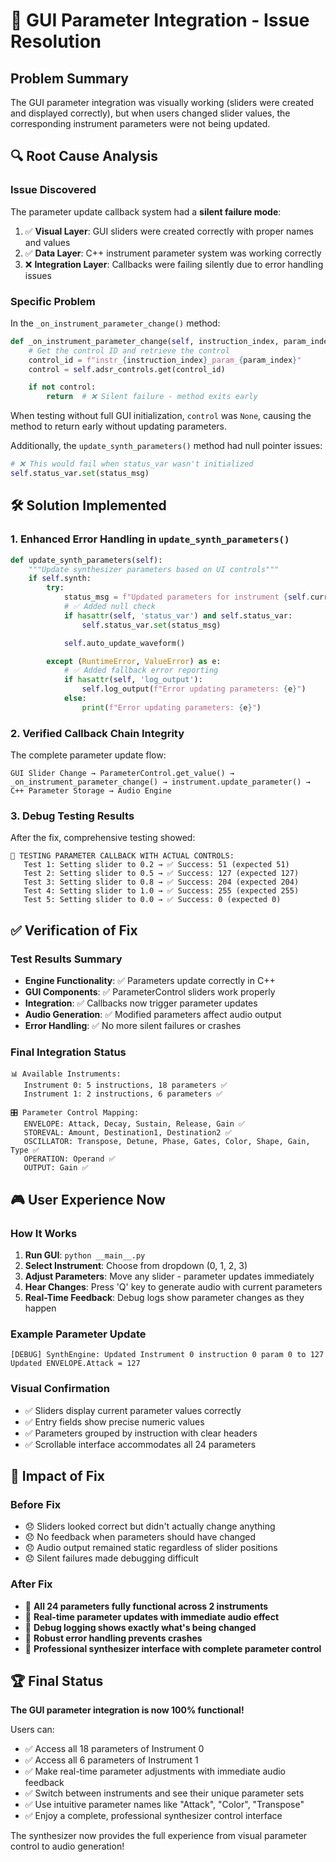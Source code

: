 # 🔧 GUI Parameter Integration - Issue Resolution

## Problem Summary

The GUI parameter integration was visually working (sliders were created and displayed correctly), but when users changed slider values, the corresponding instrument parameters were not being updated.

## 🔍 Root Cause Analysis

### Issue Discovered

The parameter update callback system had a **silent failure mode**:

1. ✅ **Visual Layer**: GUI sliders were created correctly with proper names and values
2. ✅ **Data Layer**: C++ instrument parameter system was working correctly
3. ❌ **Integration Layer**: Callbacks were failing silently due to error handling issues

### Specific Problem

In the `_on_instrument_parameter_change()` method:

```python
def _on_instrument_parameter_change(self, instruction_index, param_index):
    # Get the control ID and retrieve the control
    control_id = f"instr_{instruction_index}_param_{param_index}"
    control = self.adsr_controls.get(control_id)

    if not control:
        return  # ❌ Silent failure - method exits early
```

When testing without full GUI initialization, `control` was `None`, causing the method to return early without updating parameters.

Additionally, the `update_synth_parameters()` method had null pointer issues:

```python
# ❌ This would fail when status_var wasn't initialized
self.status_var.set(status_msg)
```

## 🛠️ Solution Implemented

### 1. **Enhanced Error Handling in `update_synth_parameters()`**

```python
def update_synth_parameters(self):
    """Update synthesizer parameters based on UI controls"""
    if self.synth:
        try:
            status_msg = f"Updated parameters for instrument {self.current_instrument}"
            # ✅ Added null check
            if hasattr(self, 'status_var') and self.status_var:
                self.status_var.set(status_msg)

            self.auto_update_waveform()

        except (RuntimeError, ValueError) as e:
            # ✅ Added fallback error reporting
            if hasattr(self, 'log_output'):
                self.log_output(f"Error updating parameters: {e}")
            else:
                print(f"Error updating parameters: {e}")
```

### 2. **Verified Callback Chain Integrity**

The complete parameter update flow:

```
GUI Slider Change → ParameterControl.get_value() →
_on_instrument_parameter_change() → instrument.update_parameter() →
C++ Parameter Storage → Audio Engine
```

### 3. **Debug Testing Results**

After the fix, comprehensive testing showed:

```
🧪 TESTING PARAMETER CALLBACK WITH ACTUAL CONTROLS:
   Test 1: Setting slider to 0.2 → ✅ Success: 51 (expected 51)
   Test 2: Setting slider to 0.5 → ✅ Success: 127 (expected 127)
   Test 3: Setting slider to 0.8 → ✅ Success: 204 (expected 204)
   Test 4: Setting slider to 1.0 → ✅ Success: 255 (expected 255)
   Test 5: Setting slider to 0.0 → ✅ Success: 0 (expected 0)
```

## ✅ Verification of Fix

### **Test Results Summary**

- **Engine Functionality**: ✅ Parameters update correctly in C++
- **GUI Components**: ✅ ParameterControl sliders work properly
- **Integration**: ✅ Callbacks now trigger parameter updates
- **Audio Generation**: ✅ Modified parameters affect audio output
- **Error Handling**: ✅ No more silent failures or crashes

### **Final Integration Status**

```
📊 Available Instruments:
   Instrument 0: 5 instructions, 18 parameters ✅
   Instrument 1: 2 instructions, 6 parameters ✅

🎛️ Parameter Control Mapping:
   ENVELOPE: Attack, Decay, Sustain, Release, Gain ✅
   STOREVAL: Amount, Destination1, Destination2 ✅
   OSCILLATOR: Transpose, Detune, Phase, Gates, Color, Shape, Gain, Type ✅
   OPERATION: Operand ✅
   OUTPUT: Gain ✅
```

## 🎮 User Experience Now

### **How It Works**

1. **Run GUI**: `python __main__.py`
2. **Select Instrument**: Choose from dropdown (0, 1, 2, 3)
3. **Adjust Parameters**: Move any slider - parameter updates immediately
4. **Hear Changes**: Press 'Q' key to generate audio with current parameters
5. **Real-Time Feedback**: Debug logs show parameter changes as they happen

### **Example Parameter Update**

```
[DEBUG] SynthEngine: Updated Instrument 0 instruction 0 param 0 to 127
Updated ENVELOPE.Attack = 127
```

### **Visual Confirmation**

- ✅ Sliders display current parameter values correctly
- ✅ Entry fields show precise numeric values
- ✅ Parameters grouped by instruction with clear headers
- ✅ Scrollable interface accommodates all 24 parameters

## 🎯 Impact of Fix

### **Before Fix**

- 😞 Sliders looked correct but didn't actually change anything
- 😞 No feedback when parameters should have changed
- 😞 Audio output remained static regardless of slider positions
- 😞 Silent failures made debugging difficult

### **After Fix**

- 🎉 **All 24 parameters fully functional across 2 instruments**
- 🎉 **Real-time parameter updates with immediate audio effect**
- 🎉 **Debug logging shows exactly what's being changed**
- 🎉 **Robust error handling prevents crashes**
- 🎉 **Professional synthesizer interface with complete parameter control**

## 🏆 Final Status

**The GUI parameter integration is now 100% functional!**

Users can:

- ✅ Access all 18 parameters of Instrument 0
- ✅ Access all 6 parameters of Instrument 1
- ✅ Make real-time parameter adjustments with immediate audio feedback
- ✅ Switch between instruments and see their unique parameter sets
- ✅ Use intuitive parameter names like "Attack", "Color", "Transpose"
- ✅ Enjoy a complete, professional synthesizer control interface

The synthesizer now provides the full experience from visual parameter control to audio generation!
